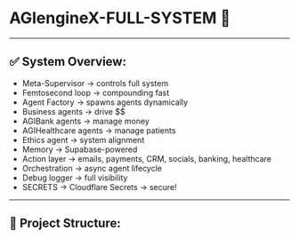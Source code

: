 # AGIengineX-FULL-SYSTEM 🚀

---

## ✅ System Overview:

- Meta-Supervisor → controls full system
- Femtosecond loop → compounding fast
- Agent Factory → spawns agents dynamically
- Business agents → drive $$
- AGIBank agents → manage money
- AGIHealthcare agents → manage patients
- Ethics agent → system alignment
- Memory → Supabase-powered
- Action layer → emails, payments, CRM, socials, banking, healthcare
- Orchestration → async agent lifecycle
- Debug logger → full visibility
- SECRETS → Cloudflare Secrets → secure!

---

## 🚀 Project Structure:

